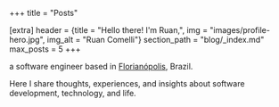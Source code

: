 +++
title = "Posts"

[extra]
header = {title = "Hello there! I'm Ruan,", img = "images/profile-hero.jpg", img_alt = "Ruan Comelli"}
section_path = "blog/_index.md"
max_posts = 5
+++

a software engineer based in [Florianópolis](https://en.wikipedia.org/wiki/Florian%C3%B3polis), Brazil.

Here I share thoughts, experiences, and insights about software development, technology, and life.
